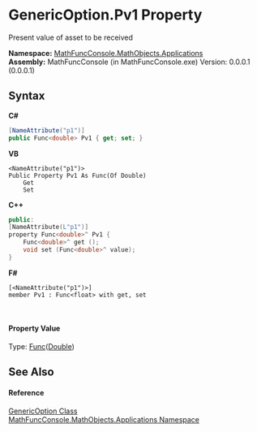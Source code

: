 # GenericOption.Pv1 Property 
 

Present value of asset to be received

**Namespace:**&nbsp;<a href="d9e4b2f9-9258-2f31-ca55-43e6b838bbc3">MathFuncConsole.MathObjects.Applications</a><br />**Assembly:**&nbsp;MathFuncConsole (in MathFuncConsole.exe) Version: 0.0.0.1 (0.0.0.1)

## Syntax

**C#**<br />
``` C#
[NameAttribute("p1")]
public Func<double> Pv1 { get; set; }
```

**VB**<br />
``` VB
<NameAttribute("p1")>
Public Property Pv1 As Func(Of Double)
	Get
	Set
```

**C++**<br />
``` C++
public:
[NameAttribute(L"p1")]
property Func<double>^ Pv1 {
	Func<double>^ get ();
	void set (Func<double>^ value);
}
```

**F#**<br />
``` F#
[<NameAttribute("p1")>]
member Pv1 : Func<float> with get, set

```

<br />

#### Property Value
Type: <a href="http://msdn2.microsoft.com/en-us/library/bb534960" target="_blank">Func</a>(<a href="http://msdn2.microsoft.com/en-us/library/643eft0t" target="_blank">Double</a>)

## See Also


#### Reference
<a href="eab42e37-8d95-7929-eed8-12205d5a0f53">GenericOption Class</a><br /><a href="d9e4b2f9-9258-2f31-ca55-43e6b838bbc3">MathFuncConsole.MathObjects.Applications Namespace</a><br />